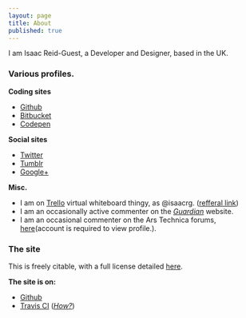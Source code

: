 ```yaml
---
layout: page
title: About
published: true
---
```


I am Isaac Reid-Guest, a Developer and Designer, based in the UK.

### Various profiles.

**Coding sites**

- [Github](http://github.com/isaacrg)
- [Bitbucket](http://bitbucket.org/isaacrg)
- [Codepen](http://codepen.io/isaacrg/)

**Social sites**

- [Twitter](http://twitter.com/isaacreidguest)
- [Tumblr](http://isaacreidguest.tumblr.com/)
- <a rel="author" href="https://plus.google.com/+IsaacReidGuest?rel=author">Google+</a>

**Misc.**

- I am on [Trello](https://trello.com/isaacrg) virtual whiteboard thingy, as @isaacrg. ([refferal link](https://trello.com/isaacrg/recommend))
- I am an occasionally active commenter on the [*Guardian*](https://profile.theguardian.com/user/id/11693340) website.
- I am an occasional commenter on the Ars Technica forums, [here](http://arstechnica.com/civis/memberlist.php?mode=viewprofile&u=348744)(account is required to view profile.).


### The site

This is freely citable, with a full license detailed [here](license).
	
**The site is on:**

- [Github](https://github.com/isaacrg/isaacrg.github.io/)
- [Travis CI](https://travis-ci.org/isaacrg/isaacrg.github.io)  (*[How?](/2014/10/24/Give-your-Github-pages-some-Travis-CI/)*)
